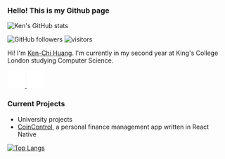 ### Hello! This is my Github page
![Ken's GitHub stats](https://github-readme-stats.vercel.app/api?username=kenchi-huang&count_private=true&show_icons=true&theme=prussian)

![GitHub followers](https://img.shields.io/github/followers/kenchi-huang?label=Follow&style=social)
![visitors](https://visitor-badge.glitch.me/badge?page_id=kenchi-huang.kenchi-huang)

Hi! I'm <a href="http://kenchihuang.co.uk">Ken-Chi Huang</a>. I'm currently in my second year at King's College London studying Computer Science.

<a href="https://www.instagram.com/ken.h01/">
    <img width="40" src="Icons/ig.png"/>
</a>
<a href="https://www.linkedin.com/in/ken-chi-huang-5028561ba/">
    <img width="40" src="Icons/in.png"/>
</a>

### **Current Projects**
- University projects
- <a href="http://lochungtin.github.io/coincontrol.web">CoinControl</a>, a personal finance management app written in React Native

[![Top Langs](https://github-readme-stats.vercel.app/api/top-langs/?username=kenchi-huang&langs_count=8&layout=compact&theme=prussian)](https://github.com/anuraghazra/github-readme-stats)

<!--
**kenchi-huang/kenchi-huang** is a ✨ _special_ ✨ repository because its `README.md` (this file) appears on your GitHub profile.

Here are some ideas to get you started:

- 🔭 I’m currently working on ...
- 🌱 I’m currently learning ...
- 👯 I’m looking to collaborate on ...
- 🤔 I’m looking for help with ...
- 💬 Ask me about ...
- 📫 How to reach me: ...
- 😄 Pronouns: ...
- ⚡ Fun fact: ...
-->
